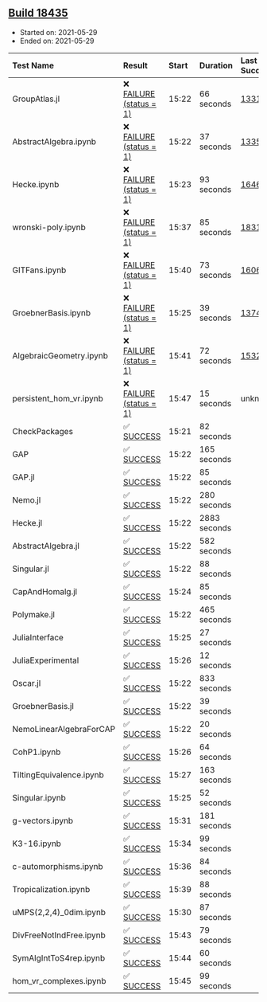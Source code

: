 ## [Build 18435](https://oscarci.mathematik.uni-kl.de/job/oscar/18435/)

* Started on: 2021-05-29
* Ended on: 2021-05-29

| Test Name    | Result | Start | Duration | Last Success | First Failure |
|:-------------|:-------|:------|:---------|:-------------|:--------------|
| GroupAtlas.jl | ❌ [FAILURE (status = 1)](https://oscarci.mathematik.uni-kl.de/job/oscar/18435/artifact/logs/build-18435/GroupAtlas.jl.log) | 15:22 | 66 seconds | [13311](https://oscarci.mathematik.uni-kl.de/job/oscar/13311/) | [13312](https://oscarci.mathematik.uni-kl.de/job/oscar/13312/) |
| AbstractAlgebra.ipynb | ❌ [FAILURE (status = 1)](https://oscarci.mathematik.uni-kl.de/job/oscar/18435/artifact/logs/build-18435/AbstractAlgebra.ipynb.log) | 15:22 | 37 seconds | [13355](https://oscarci.mathematik.uni-kl.de/job/oscar/13355/) | [13356](https://oscarci.mathematik.uni-kl.de/job/oscar/13356/) |
| Hecke.ipynb | ❌ [FAILURE (status = 1)](https://oscarci.mathematik.uni-kl.de/job/oscar/18435/artifact/logs/build-18435/Hecke.ipynb.log) | 15:23 | 93 seconds | [16463](https://oscarci.mathematik.uni-kl.de/job/oscar/16463/) | [16464](https://oscarci.mathematik.uni-kl.de/job/oscar/16464/) |
| wronski-poly.ipynb | ❌ [FAILURE (status = 1)](https://oscarci.mathematik.uni-kl.de/job/oscar/18435/artifact/logs/build-18435/wronski-poly.ipynb.log) | 15:37 | 85 seconds | [18314](https://oscarci.mathematik.uni-kl.de/job/oscar/18314/) | [18315](https://oscarci.mathematik.uni-kl.de/job/oscar/18315/) |
| GITFans.ipynb | ❌ [FAILURE (status = 1)](https://oscarci.mathematik.uni-kl.de/job/oscar/18435/artifact/logs/build-18435/GITFans.ipynb.log) | 15:40 | 73 seconds | [16068](https://oscarci.mathematik.uni-kl.de/job/oscar/16068/) | [16069](https://oscarci.mathematik.uni-kl.de/job/oscar/16069/) |
| GroebnerBasis.ipynb | ❌ [FAILURE (status = 1)](https://oscarci.mathematik.uni-kl.de/job/oscar/18435/artifact/logs/build-18435/GroebnerBasis.ipynb.log) | 15:25 | 39 seconds | [13748](https://oscarci.mathematik.uni-kl.de/job/oscar/13748/) | [13749](https://oscarci.mathematik.uni-kl.de/job/oscar/13749/) |
| AlgebraicGeometry.ipynb | ❌ [FAILURE (status = 1)](https://oscarci.mathematik.uni-kl.de/job/oscar/18435/artifact/logs/build-18435/AlgebraicGeometry.ipynb.log) | 15:41 | 72 seconds | [15322](https://oscarci.mathematik.uni-kl.de/job/oscar/15322/) | [15323](https://oscarci.mathematik.uni-kl.de/job/oscar/15323/) |
| persistent_hom_vr.ipynb | ❌ [FAILURE (status = 1)](https://oscarci.mathematik.uni-kl.de/job/oscar/18435/artifact/logs/build-18435/persistent_hom_vr.ipynb.log) | 15:47 | 15 seconds | unknown | unknown |
| CheckPackages | ✅ [SUCCESS](https://oscarci.mathematik.uni-kl.de/job/oscar/18435/artifact/logs/build-18435/CheckPackages.log) | 15:21 | 82 seconds |  |  |
| GAP | ✅ [SUCCESS](https://oscarci.mathematik.uni-kl.de/job/oscar/18435/artifact/logs/build-18435/GAP.log) | 15:22 | 165 seconds |  |  |
| GAP.jl | ✅ [SUCCESS](https://oscarci.mathematik.uni-kl.de/job/oscar/18435/artifact/logs/build-18435/GAP.jl.log) | 15:22 | 85 seconds |  |  |
| Nemo.jl | ✅ [SUCCESS](https://oscarci.mathematik.uni-kl.de/job/oscar/18435/artifact/logs/build-18435/Nemo.jl.log) | 15:22 | 280 seconds |  |  |
| Hecke.jl | ✅ [SUCCESS](https://oscarci.mathematik.uni-kl.de/job/oscar/18435/artifact/logs/build-18435/Hecke.jl.log) | 15:22 | 2883 seconds |  |  |
| AbstractAlgebra.jl | ✅ [SUCCESS](https://oscarci.mathematik.uni-kl.de/job/oscar/18435/artifact/logs/build-18435/AbstractAlgebra.jl.log) | 15:22 | 582 seconds |  |  |
| Singular.jl | ✅ [SUCCESS](https://oscarci.mathematik.uni-kl.de/job/oscar/18435/artifact/logs/build-18435/Singular.jl.log) | 15:22 | 88 seconds |  |  |
| CapAndHomalg.jl | ✅ [SUCCESS](https://oscarci.mathematik.uni-kl.de/job/oscar/18435/artifact/logs/build-18435/CapAndHomalg.jl.log) | 15:24 | 85 seconds |  |  |
| Polymake.jl | ✅ [SUCCESS](https://oscarci.mathematik.uni-kl.de/job/oscar/18435/artifact/logs/build-18435/Polymake.jl.log) | 15:22 | 465 seconds |  |  |
| JuliaInterface | ✅ [SUCCESS](https://oscarci.mathematik.uni-kl.de/job/oscar/18435/artifact/logs/build-18435/JuliaInterface.log) | 15:25 | 27 seconds |  |  |
| JuliaExperimental | ✅ [SUCCESS](https://oscarci.mathematik.uni-kl.de/job/oscar/18435/artifact/logs/build-18435/JuliaExperimental.log) | 15:26 | 12 seconds |  |  |
| Oscar.jl | ✅ [SUCCESS](https://oscarci.mathematik.uni-kl.de/job/oscar/18435/artifact/logs/build-18435/Oscar.jl.log) | 15:22 | 833 seconds |  |  |
| GroebnerBasis.jl | ✅ [SUCCESS](https://oscarci.mathematik.uni-kl.de/job/oscar/18435/artifact/logs/build-18435/GroebnerBasis.jl.log) | 15:22 | 39 seconds |  |  |
| NemoLinearAlgebraForCAP | ✅ [SUCCESS](https://oscarci.mathematik.uni-kl.de/job/oscar/18435/artifact/logs/build-18435/NemoLinearAlgebraForCAP.log) | 15:22 | 20 seconds |  |  |
| CohP1.ipynb | ✅ [SUCCESS](https://oscarci.mathematik.uni-kl.de/job/oscar/18435/artifact/logs/build-18435/CohP1.ipynb.log) | 15:26 | 64 seconds |  |  |
| TiltingEquivalence.ipynb | ✅ [SUCCESS](https://oscarci.mathematik.uni-kl.de/job/oscar/18435/artifact/logs/build-18435/TiltingEquivalence.ipynb.log) | 15:27 | 163 seconds |  |  |
| Singular.ipynb | ✅ [SUCCESS](https://oscarci.mathematik.uni-kl.de/job/oscar/18435/artifact/logs/build-18435/Singular.ipynb.log) | 15:25 | 52 seconds |  |  |
| g-vectors.ipynb | ✅ [SUCCESS](https://oscarci.mathematik.uni-kl.de/job/oscar/18435/artifact/logs/build-18435/g-vectors.ipynb.log) | 15:31 | 181 seconds |  |  |
| K3-16.ipynb | ✅ [SUCCESS](https://oscarci.mathematik.uni-kl.de/job/oscar/18435/artifact/logs/build-18435/K3-16.ipynb.log) | 15:34 | 99 seconds |  |  |
| c-automorphisms.ipynb | ✅ [SUCCESS](https://oscarci.mathematik.uni-kl.de/job/oscar/18435/artifact/logs/build-18435/c-automorphisms.ipynb.log) | 15:36 | 84 seconds |  |  |
| Tropicalization.ipynb | ✅ [SUCCESS](https://oscarci.mathematik.uni-kl.de/job/oscar/18435/artifact/logs/build-18435/Tropicalization.ipynb.log) | 15:39 | 88 seconds |  |  |
| uMPS(2,2,4)_0dim.ipynb | ✅ [SUCCESS](https://oscarci.mathematik.uni-kl.de/job/oscar/18435/artifact/logs/build-18435/uMPS-2-2-4-_0dim.ipynb.log) | 15:30 | 87 seconds |  |  |
| DivFreeNotIndFree.ipynb | ✅ [SUCCESS](https://oscarci.mathematik.uni-kl.de/job/oscar/18435/artifact/logs/build-18435/DivFreeNotIndFree.ipynb.log) | 15:43 | 79 seconds |  |  |
| SymAlgIntToS4rep.ipynb | ✅ [SUCCESS](https://oscarci.mathematik.uni-kl.de/job/oscar/18435/artifact/logs/build-18435/SymAlgIntToS4rep.ipynb.log) | 15:44 | 60 seconds |  |  |
| hom_vr_complexes.ipynb | ✅ [SUCCESS](https://oscarci.mathematik.uni-kl.de/job/oscar/18435/artifact/logs/build-18435/hom_vr_complexes.ipynb.log) | 15:45 | 99 seconds |  |  |
